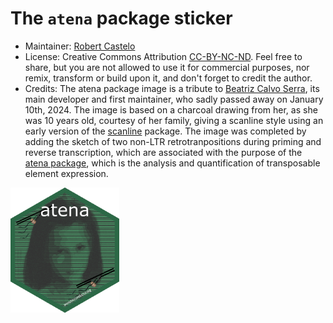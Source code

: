 # The `atena` package sticker

* Maintainer: [Robert Castelo](https://github.com/rcastelo/)
* License: Creative Commons Attribution
  [CC-BY-NC-ND](https://creativecommons.org/licenses/by-nc-nd/4.0/). Feel free
  to share, but you are not allowed to use it for commercial purposes, nor
  remix, transform or build upon it, and don't forget to credit the author.
* Credits: The atena package image is a tribute to
  [Beatriz Calvo Serra](https://github.com/beacalvo), its main developer
  and first maintainer, who sadly passed away on January 10th, 2024. The
  image is based on a charcoal drawing from her, as she was 10 years old,
  courtesy of her family, giving a scanline style using an early version
  of the [scanline](https://github.com/cj-holmes/scanline) package. The
  image was completed by adding the sketch of two non-LTR retrotranpositions
  during priming and reverse transcription, which are associated with the
  purpose of the [atena package](https://bioconductor.org/packages/atena),
  which is the analysis and quantification of transposable element expression.

<img src=atena.png height="200">

